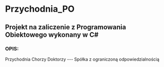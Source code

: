 # Przychodnia_PO
## Projekt na zaliczenie z Programowania Obiektowego wykonany w C#
### OPIS:
Przychodnia Chorzy Doktorzy --- Spółka z ograniczoną odpowiedzialnością 
